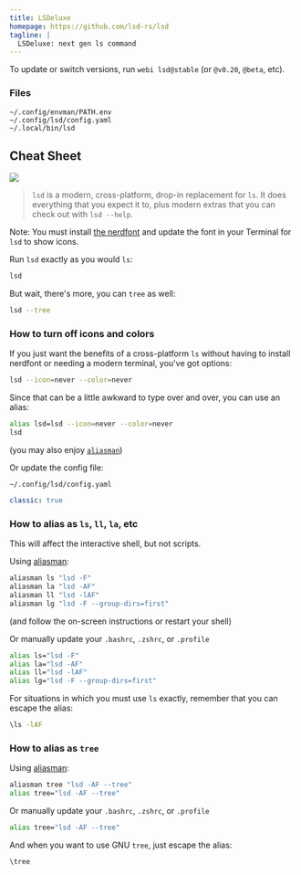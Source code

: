 ```yaml
---
title: LSDeluxe
homepage: https://github.com/lsd-rs/lsd
tagline: |
  LSDeluxe: next gen ls command
---
```


To update or switch versions, run `webi lsd@stable` (or `@v0.20`, `@beta`, etc).

### Files

```text
~/.config/envman/PATH.env
~/.config/lsd/config.yaml
~/.local/bin/lsd
```

## Cheat Sheet

![](https://raw.githubusercontent.com/lsd-rs/lsd/assets/screen_lsd.png)

> `lsd` is a modern, cross-platform, drop-in replacement for `ls`. It does
> everything that you expect it to, plus modern extras that you can check out
> with `lsd --help`.

Note: You must install [the nerdfont](https://webinstall.dev/nerdfont) and
update the font in your Terminal for `lsd` to show icons.

Run `lsd` exactly as you would `ls`:

```sh
lsd
```

But wait, there's more, you can `tree` as well:

```sh
lsd --tree
```

### How to turn off icons and colors

If you just want the benefits of a cross-platform `ls` without having to install
nerdfont or needing a modern terminal, you've got options:

```sh
lsd --icon=never --color=never
```

Since that can be a little awkward to type over and over, you can use an alias:

```sh
alias lsd=lsd --icon=never --color=never
lsd
```

(you may also enjoy [`aliasman`](../aliasman/))

Or update the config file:

`~/.config/lsd/config.yaml`

```yaml
classic: true
```

### How to alias as `ls`, `ll`, `la`, etc

This will affect the interactive shell, but not scripts.

Using [aliasman](/aliasman):

```sh
aliasman ls "lsd -F"
aliasman la "lsd -AF"
aliasman ll "lsd -lAF"
aliasman lg "lsd -F --group-dirs=first"
```

(and follow the on-screen instructions or restart your shell)

Or manually update your `.bashrc`, `.zshrc`, or `.profile`

```sh
alias ls="lsd -F"
alias la="lsd -AF"
alias ll="lsd -lAF"
alias lg="lsd -F --group-dirs=first"
```

For situations in which you must use `ls` exactly, remember that you can escape
the alias:

```sh
\ls -lAF
```

### How to alias as `tree`

Using [aliasman](/aliasman):

```sh
aliasman tree "lsd -AF --tree"
alias tree="lsd -AF --tree"
```

Or manually update your `.bashrc`, `.zshrc`, or `.profile`

```sh
alias tree="lsd -AF --tree"
```

And when you want to use GNU `tree`, just escape the alias:

```sh
\tree
```

```

```
